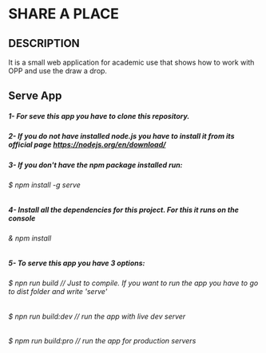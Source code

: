 # SHARE A PLACE

## DESCRIPTION

It is a small web application for academic use that shows how to work with OPP and use the draw a drop.

## Serve App

##### 1- For seve this app you have to clone this repository. 
##### 2- If you do not have installed node.js you have to install it from its official page https://nodejs.org/en/download/
##### 3- If you don't have the npm package installed run:
###### $ npm install -g serve
##### 4- Install all the dependencies for this project. For this it runs on the console
###### & npm install 
##### 5- To serve this app you have 3 options:
###### $ npn run build      // Just to compile. If you want to run the app you have to go to dist folder and write 'serve'
###### $ npn run build:dev  // run the app with live dev server
###### $ npm run build:pro  // run the app for production servers
